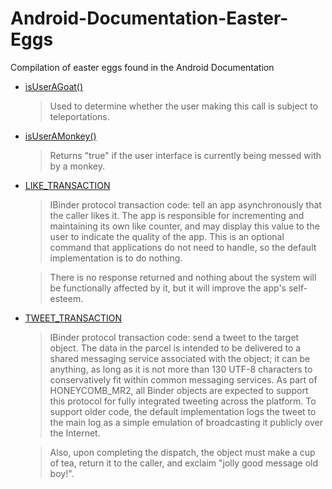 # Android-Documentation-Easter-Eggs
Compilation of easter eggs found in the Android Documentation

* [isUserAGoat()](https://developer.android.com/reference/android/os/UserManager.html#isUserAGoat())
   > Used to determine whether the user making this call is subject to teleportations.

* [isUserAMonkey()](https://developer.android.com/reference/android/app/ActivityManager.html#isUserAMonkey())
   > Returns "true" if the user interface is currently being messed with by a monkey.
   
* [LIKE_TRANSACTION](https://developer.android.com/reference/android/os/IBinder.html#LIKE_TRANSACTION)
   > IBinder protocol transaction code: tell an app asynchronously that the caller likes it. The app is responsible for incrementing and maintaining its own like counter, and may display this value to the user to indicate the quality of the app. This is an optional command that applications do not need to handle, so the default implementation is to do nothing.
   
   > There is no response returned and nothing about the system will be functionally affected by it, but it will improve the app's self-esteem.
   
* [TWEET_TRANSACTION](https://developer.android.com/reference/android/os/IBinder.html#TWEET_TRANSACTION)
   > IBinder protocol transaction code: send a tweet to the target object. The data in the parcel is intended to be delivered to a shared messaging service associated with the object; it can be anything, as long as it is not more than 130 UTF-8 characters to conservatively fit within common messaging services. As part of HONEYCOMB_MR2, all Binder objects are expected to support this protocol for fully integrated tweeting across the platform. To support older code, the default implementation logs the tweet to the main log as a simple emulation of broadcasting it publicly over the Internet.

   > Also, upon completing the dispatch, the object must make a cup of tea, return it to the caller, and exclaim "jolly good message old boy!".
   
